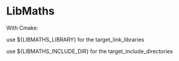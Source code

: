 # LibMaths

With Cmake:

use ${LIBMATHS_LIBRARY} for the target_link_libraries

use ${LIBMATHS_INCLUDE_DIR} for the target_include_directories
